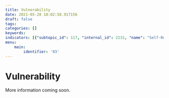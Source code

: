 ```yaml
---
title: Vulnerability
date: 2021-05-28 18:02:58.917156
draft: false
tags: 
categories: []
keywords: 
indicators: [{"subtopic_id": 117, "internal_id": 2232, "name": "Self-Reported Health", "URL": "https://a816-dohbesp.nyc.gov/IndicatorPublic/VisualizationData.aspx?id=2232,719b87,117,Summarize"}]
menu:
    main:
        identifier: '03'
---
```

# Vulnerability
More information coming soon.


